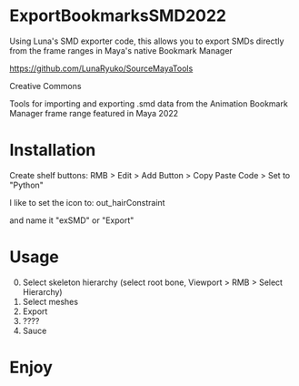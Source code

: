 # ExportBookmarksSMD2022
Using Luna's SMD exporter code, this allows you to export SMDs directly from the frame ranges in Maya's native Bookmark Manager 

https://github.com/LunaRyuko/SourceMayaTools

Creative Commons

Tools for importing and exporting .smd data from the Animation Bookmark Manager frame range featured in Maya 2022


# Installation 

Create shelf buttons: RMB > Edit > Add Button > Copy Paste Code > Set to "Python"

I like to set the icon to: out_hairConstraint

and name it "exSMD" or "Export"

#  Usage

0) Select skeleton hierarchy (select root bone, Viewport > RMB > Select Hierarchy)
1) Select meshes
2) Export
3) ????
4) Sauce


#  Enjoy
